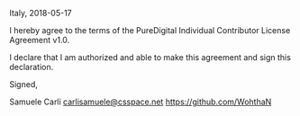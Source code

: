 Italy, 2018-05-17

I hereby agree to the terms of the PureDigital Individual Contributor License
Agreement v1.0.

I declare that I am authorized and able to make this agreement and sign this
declaration.

Signed,

Samuele Carli <carlisamuele@csspace.net> https://github.com/WohthaN
